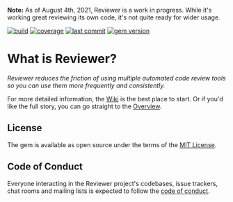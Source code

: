 
**Note:** As of August 4th, 2021, Reviewer is a work in progress. While it's working great reviewing its own code, it's not quite ready for wider usage.

[![build](https://github.com/garrettdimon/reviewer/actions/workflows/main.yml/badge.svg?branch=main)](https://github.com/garrettdimon/reviewer/actions/workflows/main.yml)
[![coverage](https://img.shields.io/codecov/c/github/garrettdimon/reviewer?token=UuXUlQAA2e)](https://codecov.io/gh/garrettdimon/reviewer)
[![last commit](https://img.shields.io/github/last-commit/garrettdimon/reviewer/main)](https://github.com/garrettdimon/reviewer/commits/main)
[![gem version](https://img.shields.io/gem/v/reviewer)](https://rubygems.org/gems/reviewer)

# What is Reviewer?

*Reviewer reduces the friction of using multiple automated code review tools so you can use them more frequently and consistently.*

For more detailed information, the [Wiki](https://github.com/garrettdimon/reviewer/wiki) is the best place to start. Or if you'd like the full story, you can go straight to the [Overview](https://github.com/garrettdimon/reviewer/wiki/Overview).

## License

The gem is available as open source under the terms of the [MIT License](https://opensource.org/licenses/MIT).

## Code of Conduct

Everyone interacting in the Reviewer project's codebases, issue trackers, chat rooms and mailing lists is expected to follow the [code of conduct](https://github.com/[USERNAME]/reviewer/blob/master/CODE_OF_CONDUCT.md).
